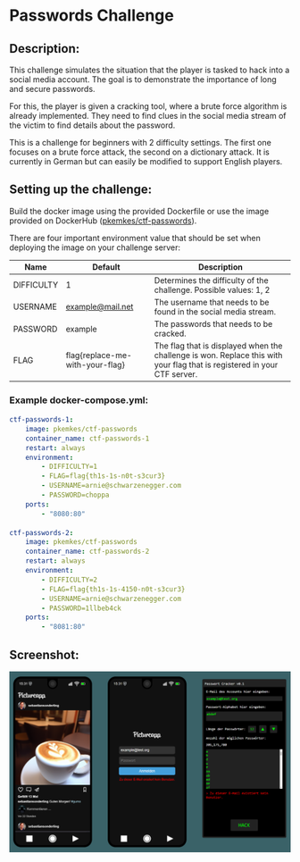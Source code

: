 # Passwords Challenge

## Description:

This challenge simulates the situation that the player is tasked to hack into a social media account. The goal is to demonstrate the importance of long and secure passwords.

For this, the player is given a cracking tool, where a brute force algorithm is already implemented. They need to find clues in the social media stream of the victim to find details about the password.

This is a challenge for beginners with 2 difficulty settings. The first one focuses on a brute force attack, the second on a dictionary attack. It is currently in German but can easily be modified to support English players.

## Setting up the challenge:

Build the docker image using the provided Dockerfile or use the image provided on DockerHub ([pkemkes/ctf-passwords](https://hub.docker.com/repository/docker/pkemkes/ctf-passwords/general)).

There are four important environment value that should be set when deploying the image on your challenge server:

| Name | Default | Description |
|--------|--------|---|
| DIFFICULTY | 1 | Determines the difficulty of the challenge. Possible values: 1, 2 |
| USERNAME | example@mail.net | The username that needs to be found in the social media stream. |
| PASSWORD | example | The passwords that needs to be cracked. |
| FLAG | flag{replace-me-with-your-flag} | The flag that is displayed when the challenge is won. Replace this with your flag that is registered in your CTF server. |

### Example docker-compose.yml:

```yaml
ctf-passwords-1:
    image: pkemkes/ctf-passwords
    container_name: ctf-passwords-1
    restart: always
    environment:
        - DIFFICULTY=1
        - FLAG=flag{th1s-1s-n0t-s3cur3}
        - USERNAME=arnie@schwarzenegger.com
        - PASSWORD=choppa
    ports:
        - "8080:80"

ctf-passwords-2:
    image: pkemkes/ctf-passwords
    container_name: ctf-passwords-2
    restart: always
    environment:
        - DIFFICULTY=2
        - FLAG=flag{th1s-1s-4150-n0t-s3cur3}
        - USERNAME=arnie@schwarzenegger.com
        - PASSWORD=1llbeb4ck
    ports:
        - "8081:80"
```

## Screenshot:

<img src="./assets/screenshot.png" alt="screenshot.png" width="800"/>
